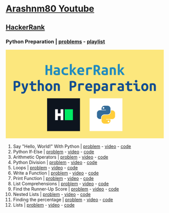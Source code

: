 # [Arashnm80 Youtube](https://www.youtube.com/@Arashnm80)
## [HackerRank](https://www.hackerrank.com/)
### Python Preparation | [problems](https://www.hackerrank.com/domains/python) - [playlist](https://youtube.com/playlist?list=PLHzXiG6EUYn5luCwIrAQ_FL7oCsx65_Qd)
![python preparation](https://github.com/arashnm80/youtube/blob/main/HackerRank/python-preparation/playlist%20thumbnail.png)
1. Say "Hello, World!" With Python | [problem](https://www.hackerrank.com/challenges/py-hello-world) - [video](https://youtu.be/Js3py57DxXo) - [code](https://github.com/arashnm80/youtube/blob/main/HackerRank/python-preparation/1.%20Say%20Hello%2C%20World%20With%20Python.py)
2. Python If-Else | [problem](https://www.hackerrank.com/challenges/py-if-else/problem) - [video](https://youtu.be/GP8_B1_oMA8) - [code](https://github.com/arashnm80/youtube/blob/main/HackerRank/python-preparation/2.%20Python%20If-Else.py)
3. Arithmetic Operators | [problem](https://www.hackerrank.com/challenges/python-arithmetic-operators/problem) - [video](https://youtu.be/SNt3FzzvY6o) - [code](https://github.com/arashnm80/youtube/blob/main/HackerRank/python-preparation/3.%20Arithmetic%20Operators.py)
4. Python Division | [problem](https://www.hackerrank.com/challenges/python-division/problem?isFullScreen=true) - [video](https://youtu.be/9ZHhBo3Tibs) - [code](https://github.com/arashnm80/youtube/blob/main/HackerRank/python-preparation/4.%20Python%20Division.py)
5. Loops | [problem](https://www.hackerrank.com/challenges/python-loops/problem?isFullScreen=true) - [video](https://youtu.be/_XzjNro5V2U) - [code](https://github.com/arashnm80/youtube/blob/main/HackerRank/python-preparation/5.%20Loops.py)
6. Write a Function | [problem](https://www.hackerrank.com/challenges/write-a-function/problem) - [video](https://youtu.be/PJOtrRqRwJY) - [code](https://github.com/arashnm80/youtube/blob/main/HackerRank/python-preparation/6.%20Write%20a%20function.py)
7. Print Function | [problem](https://www.hackerrank.com/challenges/python-print/problem?isFullScreen=true) - [video]() - [code](https://github.com/arashnm80/youtube/blob/main/HackerRank/python-preparation/7.%20Print%20Function.py)
8. List Comprehensions | [problem](https://www.hackerrank.com/challenges/list-comprehensions/problem?isFullScreen=true) - [video](https://youtu.be/TvTUSr2L-R0) - [code](https://github.com/arashnm80/youtube/blob/main/HackerRank/python-preparation/8.%20List%20Comprehensions.py)
9. Find the Runner-Up Score | [problem](https://www.hackerrank.com/challenges/find-second-maximum-number-in-a-list/problem?isFullScreen=true) - [video](https://youtu.be/2MH7eCjG2IY) - [code](https://github.com/arashnm80/youtube/blob/main/HackerRank/python-preparation/9.%20Find%20the%20Runner-Up%20Score.py)
10. Nested Lists | [problem](https://www.hackerrank.com/challenges/nested-list/problem?isFullScreen=true) - [video](https://youtu.be/J-_l6XfiwNk) - [code](https://github.com/arashnm80/youtube/blob/main/HackerRank/python-preparation/10.%20Nested%20Lists.py)
11. Finding the percentage | [problem](https://www.hackerrank.com/challenges/finding-the-percentage/problem?isFullScreen=true) - [video](https://youtu.be/gq9-6Rueo-Y) - [code](https://github.com/arashnm80/youtube/blob/main/HackerRank/python-preparation/11.%20Finding%20the%20percentage.py)
12. Lists | [problem](https://www.hackerrank.com/challenges/python-lists/problem?isFullScreen=true) - [video](https://youtu.be/pBuWfPMS60g) - [code](https://github.com/arashnm80/youtube/blob/main/HackerRank/python-preparation/12.%20Lists)
